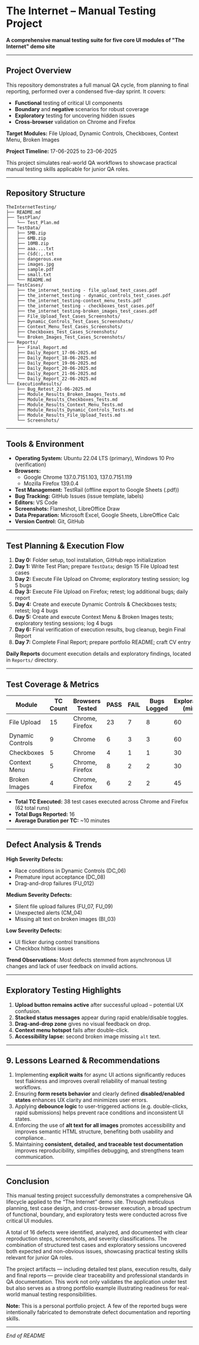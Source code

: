 # The Internet – Manual Testing Project

**A comprehensive manual testing suite for five core UI modules of "The Internet" demo site**

---

## Project Overview

This repository demonstrates a full manual QA cycle, from planning to final reporting, performed over a condensed five-day sprint. It covers:

- **Functional** testing of critical UI components
- **Boundary** and **negative** scenarios for robust coverage
- **Exploratory** testing for uncovering hidden issues
- **Cross-browser** validation on Chrome and Firefox

**Target Modules:** File Upload, Dynamic Controls, Checkboxes, Context Menu, Broken Images

**Project Timeline:** 17-06-2025 to 23-06-2025

This project simulates real-world QA workflows to showcase practical manual testing skills applicable for junior QA roles.

---

## Repository Structure

```
TheInternetTesting/
├── README.md
├── TestPlan/
│   └── Test_Plan.md
├── TestData/
│   ├── 5MB.zip
│   ├── 6MB.zip
│   ├── 10MB.zip
│   ├── aaa....txt
│   ├── čšđć:,.txt
│   ├── dangerous.exe
│   ├── images.jpg
│   ├── sample.pdf
│   ├── small.txt
│   └── README.md
├── TestCases/
│   ├── the_internet_testing - file_upload_test_cases.pdf
│   ├── the_internet_testing - dynamic_controls_test_cases.pdf
│   ├── the_internet_testing-context_menu_tests.pdf
│   ├── the_internet_testing - checkboxes_test_cases.pdf
│   ├── the_internet_testing-broken_images_test_cases.pdf
│   ├── File_Upload_Test_Cases_Screenshots/
│   ├── Dynamic_Controls_Test_Cases_Screenshots/
│   ├── Context_Menu_Test_Cases_Screenshots/
│   ├── Checkboxes_Test_Cases_Screenshots/
│   └── Broken_Images_Test_Cases_Screenshots/
├── Reports/
│   ├── Final_Report.md
│   ├── Daily_Report_17-06-2025.md
│   ├── Daily_Report_18-06-2025.md
│   ├── Daily_Report_19-06-2025.md
│   ├── Daily_Report_20-06-2025.md
│   ├── Daily_Report_21-06-2025.md
│   └── Daily_Report_22-06-2025.md
└── ExecutionResults/
    ├── Bug_Retest_21-06-2025.md
    ├── Module_Results_Broken_Images_Tests.md
    ├── Module_Results_Checkboxes_Tests.md
    ├── Module_Results_Context_Menu_Tests.md
    ├── Module_Results_Dynamic_Controls_Tests.md
    ├── Module_Results_File_Upload_Tests.md
    └── Screenshots/

```

---

## Tools & Environment

- **Operating System:** Ubuntu 22.04 LTS (primary), Windows 10 Pro (verification)
- **Browsers:**
  - Google Chrome 137.0.7151.103, 137.0.7151.119
  - Mozilla Firefox 139.0.4
- **Test Management:** TestRail (offline export to Google Sheets (.pdf))
- **Bug Tracking:** GitHub Issues (issue template, labels)
- **Editors:** VS Code
- **Screenshots:** Flameshot, LibreOffice Draw
- **Data Preparation:** Microsoft Excel, Google Sheets, LibreOffice Calc
- **Version Control:** Git, GitHub

---

## Test Planning & Execution Flow

1. **Day 0:** Folder setup, tool installation, GitHub repo initialization
2. **Day 1:** Write Test Plan; prepare `TestData`; design 15 File Upload test cases
3. **Day 2:** Execute File Upload on Chrome; exploratory testing session; log 5 bugs
4. **Day 3:** Execute File Upload on Firefox; retest; log additional bugs; daily report
5. **Day 4:** Create and execute Dynamic Controls & Checkboxes tests; retest; log 4 bugs
6. **Day 5:** Create and execute Context Menu & Broken Images tests; exploratory testing sessions; log 4 bugs
7. **Day 6:** Final verification of execution results, bug cleanup, begin Final Report
8. **Day 7:** Complete Final Report; prepare portfolio README; craft CV entry

**Daily Reports** document execution details and exploratory findings, located in `Reports/` directory.

---

## Test Coverage & Metrics

| Module           | TC Count | Browsers Tested | PASS | FAIL | Bugs Logged | Exploratory (min) |
| ---------------- | -------- | --------------- | ---- | ---- | ----------- | ----------------- |
| File Upload      | 15       | Chrome, Firefox | 23   | 7    | 8           | 60                |
| Dynamic Controls | 9        | Chrome          | 6    | 3    | 3           | 60                |
| Checkboxes       | 5        | Chrome          | 4    | 1    | 1           | 30                |
| Context Menu     | 5        | Chrome, Firefox | 8    | 2    | 2           | 30                |
| Broken Images    | 4        | Chrome, Firefox | 6    | 2    | 2           | 45                |

- **Total TC Executed:** 38 test cases executed across Chrome and Firefox (62 total runs)
- **Total Bugs Reported:** 16
- **Average Duration per TC:** \~10 minutes

---

## Defect Analysis & Trends

**High Severity Defects:**

- Race conditions in Dynamic Controls (DC\_06)
- Premature input acceptance (DC\_08)
- Drag-and-drop failures (FU\_012)

**Medium Severity Defects:**

- Silent file upload failures (FU\_07, FU\_09)
- Unexpected alerts (CM\_04)
- Missing alt text on broken images (BI\_03)

**Low Severity Defects:**

- UI flicker during control transitions
- Checkbox hitbox issues

**Trend Observations:** Most defects stemmed from asynchronous UI changes and lack of user feedback on invalid actions.

---

## Exploratory Testing Highlights

1. **Upload button remains active** after successful upload – potential UX confusion.
2. **Stacked status messages** appear during rapid enable/disable toggles.
3. **Drag-and-drop zone** gives no visual feedback on drop.
4. **Context menu hotspot** fails after double-click.
5. **Accessibility lapse:** second broken image missing `alt` text.

---

## 9. Lessons Learned & Recommendations

1. Implementing **explicit waits** for async UI actions significantly reduces test flakiness and improves overall reliability of manual testing workflows.
2. Ensuring **form resets behavior** and clearly defined **disabled/enabled states** enhances UX clarity and minimizes user errors.
3. Applying **debounce logic** to user-triggered actions (e.g. double-clicks, rapid submissions) helps prevent race conditions and inconsistent UI states.
4. Enforcing the use of **alt text for all images** promotes accessibility and improves semantic HTML structure, benefiting both usability and compliance..
5. Maintaining **consistent, detailed, and traceable test documentation** improves reproducibility, simplifies debugging, and strengthens team communication.

---

## Conclusion

This manual testing project successfully demonstrates a comprehensive QA lifecycle applied to the “The Internet” demo site. Through meticulous planning, test case design, and cross-browser execution, a broad spectrum of functional, boundary, and exploratory tests were conducted across five critical UI modules.

A total of 16 defects were identified, analyzed, and documented with clear reproduction steps, screenshots, and severity classifications. The combination of structured test cases and exploratory sessions uncovered both expected and non-obvious issues, showcasing practical testing skills relevant for junior QA roles.

The project artifacts — including detailed test plans, execution results, daily and final reports — provide clear traceability and professional standards in QA documentation. This work not only validates the application under test but also serves as a strong portfolio example illustrating readiness for real-world manual testing responsibilities.

**Note:** This is a personal portfolio project. A few of the reported bugs were intentionally fabricated to demonstrate defect documentation and reporting skills.

---

*End of README*
